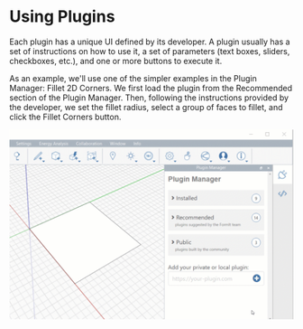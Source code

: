 # Using Plugins

Each plugin has a unique UI defined by its developer. A plugin usually has a set of instructions on how to use it, a set of parameters (text boxes, sliders, checkboxes, etc.), and one or more buttons to execute it.

As an example, we'll use one of the simpler examples in the Plugin Manager: Fillet 2D Corners. We first load the plugin from the Recommended section of the Plugin Manager. Then, following the instructions provided by the developer, we set the fillet radius, select a group of faces to fillet, and click the Fillet Corners button.

![](../../.gitbook/assets/g4.gif)
